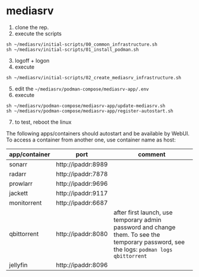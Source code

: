 # mediasrv

1. clone the rep.
2. execute the scripts
```
sh ~/mediasrv/initial-scripts/00_common_infrastructure.sh
sh ~/mediasrv/initial-scripts/01_install_podman.sh
```
3. logoff + logon
4. execute
```
sh ~/mediasrv/initial-scripts/02_create_mediasrv_infrastructure.sh
```
5. edit the ```~/mediasrv/podman-compose/mediasrv-app/.env```
6. execute
```
sh ~/mediasrv/podman-compose/mediasrv-app/update-mediasrv.sh
sh ~/mediasrv/podman-compose/mediasrv-app/register-autostart.sh
```
7. to test, reboot the linux

The following apps/containers should autostart and be available by WebUI. To access a container from another one, use container name as host:

| app/container | port             | comment |
| ----------- | ---------------- | ------- |
| sonarr      | http://ipaddr:8989 |         |
| radarr      | http://ipaddr:7878 |         |
| prowlarr    | http://ipaddr:9696 |         |
| jackett     | http://ipaddr:9117 |         |
| monitorrent | http://ipaddr:6687 |         |
| qbittorrent | http://ipaddr:8080 | after first launch, use temporary admin password and change them. To see the temporary password, see the logs: ```podman logs qbittorrent``` |
| jellyfin    | http://ipaddr:8096 |         |
